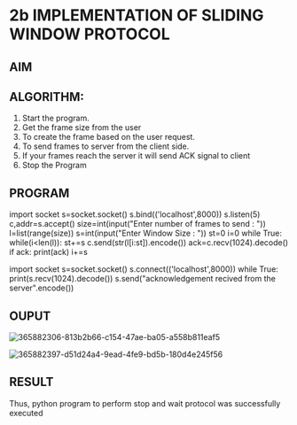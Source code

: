# 2b IMPLEMENTATION OF SLIDING WINDOW PROTOCOL
## AIM
## ALGORITHM:
1. Start the program.
2. Get the frame size from the user
3. To create the frame based on the user request.
4. To send frames to server from the client side.
5. If your frames reach the server it will send ACK signal to client
6. Stop the Program
## PROGRAM


import socket
s=socket.socket()
s.bind(('localhost',8000))
s.listen(5)
c,addr=s.accept()
size=int(input("Enter number of frames to send : "))
l=list(range(size))
s=int(input("Enter Window Size : "))
st=0
i=0
while True:
 while(i<len(l)):
  st+=s
  c.send(str(l[i:st]).encode())
  ack=c.recv(1024).decode()
  if ack:
   print(ack)
   i+=s

import socket
s=socket.socket()
s.connect(('localhost',8000))
while True: 
 print(s.recv(1024).decode())
 s.send("acknowledgement recived from the server".encode())
 
## OUPUT
![365882306-813b2b66-c154-47ae-ba05-a558b811eaf5](https://github.com/user-attachments/assets/a035b206-fdfb-4584-ad7a-d2c0f23c89e7)

![365882397-d51d24a4-9ead-4fe9-bd5b-180d4e245f56](https://github.com/user-attachments/assets/c71d2c37-b027-40fe-afa8-3db62ab63af5)

## RESULT
Thus, python program to perform stop and wait protocol was successfully executed
